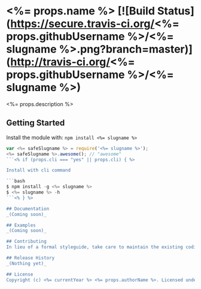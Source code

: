 # <%= props.name %> [![Build Status](https://secure.travis-ci.org/<%= props.githubUsername %>/<%= slugname %>.png?branch=master)](http://travis-ci.org/<%= props.githubUsername %>/<%= slugname %>)

<%= props.description %>

## Getting Started
Install the module with: `npm install <%= slugname %>`

```javascript
var <%= safeSlugname %> = require('<%= slugname %>');
<%= safeSlugname %>.awesome(); // "awesome"
```<% if (props.cli === "yes" || props.cli) { %>

Install with cli command

```bash
$ npm install -g <%= slugname %>
$ <%= slugname %> -h
```<% } %>

## Documentation
_(Coming soon)_

## Examples
_(Coming soon)_

## Contributing
In lieu of a formal styleguide, take care to maintain the existing coding style. Add unit tests for any new or changed functionality. Lint and test your code using [Grunt](http://gruntjs.com/).

## Release History
_(Nothing yet)_

## License
Copyright (c) <%= currentYear %> <%= props.authorName %>. Licensed under the <%= props.license %> license.
